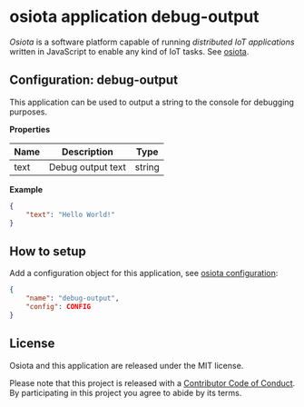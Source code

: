 <a name="root"></a>
# osiota application debug-output

*Osiota* is a software platform capable of running *distributed IoT applications* written in JavaScript to enable any kind of IoT tasks. See [osiota](https://github.com/osiota/osiota).

## Configuration: debug-output


This application can be used to output a string to the console for debugging purposes.

**Properties**

|Name|Description|Type|
|----|-----------|----|
|text|Debug output text<br/>|string|


**Example**

```json
{
    "text": "Hello World!"
}
```


## How to setup

Add a configuration object for this application, see [osiota configuration](https://github.com/osiota/osiota/blob/master/doc/configuration.md):

```json
{
    "name": "debug-output",
    "config": CONFIG
}
```

## License

Osiota and this application are released under the MIT license.

Please note that this project is released with a [Contributor Code of Conduct](https://github.com/osiota/osiota/blob/master/CODE_OF_CONDUCT.md). By participating in this project you agree to abide by its terms.
